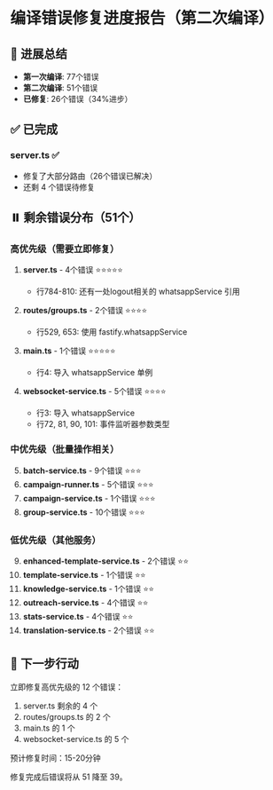 # 编译错误修复进度报告（第二次编译）

## 🎉 进展总结

- **第一次编译**: 77个错误
- **第二次编译**: 51个错误
- **已修复**: 26个错误（34%进步）

## ✅ 已完成

### server.ts ✅
- 修复了大部分路由（26个错误已解决）
- 还剩 4 个错误待修复

## ⏸️ 剩余错误分布（51个）

### 高优先级（需要立即修复）

1. **server.ts** - 4个错误 ⭐⭐⭐⭐⭐
   - 行784-810: 还有一处logout相关的 whatsappService 引用

2. **routes/groups.ts** - 2个错误 ⭐⭐⭐⭐
   - 行529, 653: 使用 fastify.whatsappService

3. **main.ts** - 1个错误 ⭐⭐⭐⭐⭐
   - 行4: 导入 whatsappService 单例

4. **websocket-service.ts** - 5个错误 ⭐⭐⭐⭐
   - 行3: 导入 whatsappService
   - 行72, 81, 90, 101: 事件监听器参数类型

### 中优先级（批量操作相关）

5. **batch-service.ts** - 9个错误 ⭐⭐⭐
6. **campaign-runner.ts** - 5个错误 ⭐⭐⭐
7. **campaign-service.ts** - 1个错误 ⭐⭐⭐
8. **group-service.ts** - 10个错误 ⭐⭐⭐

### 低优先级（其他服务）

9. **enhanced-template-service.ts** - 2个错误 ⭐⭐
10. **template-service.ts** - 1个错误 ⭐⭐
11. **knowledge-service.ts** - 1个错误 ⭐⭐
12. **outreach-service.ts** - 4个错误 ⭐⭐
13. **stats-service.ts** - 4个错误 ⭐⭐
14. **translation-service.ts** - 2个错误 ⭐⭐

## 🎯 下一步行动

立即修复高优先级的 12 个错误：
1. server.ts 剩余的 4 个
2. routes/groups.ts 的 2 个
3. main.ts 的 1 个
4. websocket-service.ts 的 5 个

预计修复时间：15-20分钟

修复完成后错误将从 51 降至 39。


